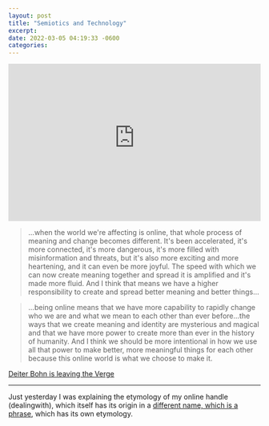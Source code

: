 ```yaml
---
layout: post
title: "Semiotics and Technology"
excerpt: 
date: 2022-03-05 04:19:33 -0600
categories: 
---
```


<iframe width="100%" height="315" src="https://www.youtube-nocookie.com/embed/RznEIlnzLxQ?start=166" title="YouTube video player" frameborder="0" allow="accelerometer; autoplay; clipboard-write; encrypted-media; gyroscope; picture-in-picture" allowfullscreen></iframe>

> ...when the world we're affecting is online, that whole process of meaning and change becomes different. It's been accelerated, it's more connected, it's more dangerous, it's more filled with misinformation and threats, but it's also more exciting and more heartening, and it can even be more joyful. The speed with which we can now create meaning together and spread it is amplified and it's made more fluid. And I think that means we have a higher responsibility to create and spread better meaning and better things...

> ...being online means that we have more capability to rapidly change who we are and what we mean to each other than ever before...the ways that we create meaning and identity are mysterious and magical and that we have more power to create more than ever in the history of humanity. And I think we should be more intentional in how we use all that power to make better, more meaningful things for each other because this online world is what we choose to make it. 

[Deiter Bohn is leaving the Verge](https://www.youtube.com/watch?v=RznEIlnzLxQ&t=551)

---

Just yesterday I was explaining the etymology of my online handle (dealingwith), which itself has its origin in a [different name, which is a phrase](/music/#dealing-with-madness), which has its own etymology. 